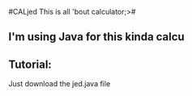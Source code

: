 #CALjed
This is all 'bout calculator;>#

## I'm using Java for this kinda calcu ##

## Tutorial:
Just download the jed.java file
